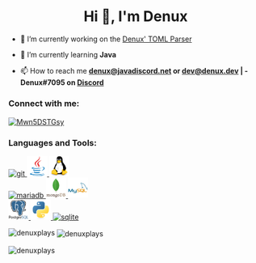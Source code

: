 <h1 align="center">Hi 👋, I'm Denux</h1>

- 🔭 I’m currently working on the [Denux' TOML Parser](https://github.com/DenuxPlays/DTP)

- 🌱 I’m currently learning **Java**

- 📫 How to reach me **denux@javadiscord.net or dev@denux.dev | -Denux#7095 on [Discord](https://discord.com/)**

<h3 align="left">Connect with me:</h3>
<p align="left">
<a href="https://discord.gg/java" target="blank"><img align="center" src="https://raw.githubusercontent.com/rahuldkjain/github-profile-readme-generator/master/src/images/icons/Social/discord.svg" alt="Mwn5DSTGsy" height="30" width="40" /></a>
</p>

<h3 align="left">Languages and Tools:</h3>
<p align="left"> <a href="https://git-scm.com/" target="_blank"> <img src="https://www.vectorlogo.zone/logos/git-scm/git-scm-icon.svg" alt="git" width="40" height="40"/> </a> <a href="https://www.java.com" target="_blank"> <img src="https://raw.githubusercontent.com/devicons/devicon/master/icons/java/java-original.svg" alt="java" width="40" height="40"/> </a> <a href="https://www.linux.org/" target="_blank"> <img src="https://raw.githubusercontent.com/devicons/devicon/master/icons/linux/linux-original.svg" alt="linux" width="40" height="40"/> <br> </a> <a href="https://mariadb.org/" target="_blank"> <img src="https://www.vectorlogo.zone/logos/mariadb/mariadb-icon.svg" alt="mariadb" width="40" height="40"/> </a> <a href="https://www.mongodb.com/" target="_blank"> <img src="https://raw.githubusercontent.com/devicons/devicon/master/icons/mongodb/mongodb-original-wordmark.svg" alt="mongodb" width="40" height="40"/> </a> <a href="https://www.mysql.com/" target="_blank"> <img src="https://raw.githubusercontent.com/devicons/devicon/master/icons/mysql/mysql-original-wordmark.svg" alt="mysql" width="40" height="40"/> </a> <br> <a href="https://www.postgresql.org" target="_blank"> <img src="https://raw.githubusercontent.com/devicons/devicon/master/icons/postgresql/postgresql-original-wordmark.svg" alt="postgresql" width="40" height="40"/> </a> <a href="https://www.python.org" target="_blank"> <img src="https://raw.githubusercontent.com/devicons/devicon/master/icons/python/python-original.svg" alt="python" width="40" height="40"/> </a> <a href="https://www.sqlite.org/" target="_blank"> <img src="https://www.vectorlogo.zone/logos/sqlite/sqlite-icon.svg" alt="sqlite" width="40" height="40"/> </a> </p>

<p><img align="left" src="https://github-readme-stats.vercel.app/api/top-langs?username=denuxplays&show_icons=true&theme=dark&locale=en&layout=compact" alt="denuxplays" /></p>

<p>&nbsp;<img align="center" src="https://github-readme-stats.vercel.app/api?username=denuxplays&show_icons=true&theme=dark&locale=en" alt="denuxplays" /></p>

<p><img align="center" src="https://github-readme-streak-stats.herokuapp.com/?user=denuxplays&theme=dark" alt="denuxplays" /></p>
